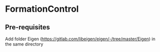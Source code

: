 # FormationControl

## Pre-requisites
Add folder Eigen (https://gitlab.com/libeigen/eigen/-/tree/master/Eigen) in the same directory
